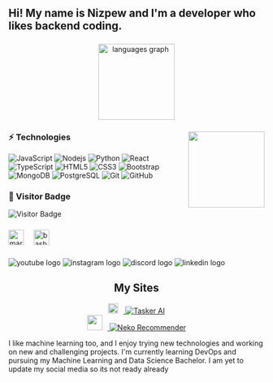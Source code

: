 <h2 align="left">Hi! My name is Nizpew and I'm a developer who likes backend coding. </h2>

###

<div align="center">
  <img src="https://github-readme-stats.vercel.app/api/top-langs?username=nizpew&locale=en&hide_title=false&layout=compact&card_width=600&langs_count=5&theme=dracula&hide_border=false" height="150" alt="languages graph" />
</div>

###

<img align="right" height="150" src="https://c.tenor.com/DKzsH-YSXI4AAAAd/anime-chill.gif" />




###




### ⚡ Technologies

![JavaScript](https://img.shields.io/badge/-JavaScript-black?style=flat-square&logo=javascript)
![Nodejs](https://img.shields.io/badge/-Nodejs-black?style=flat-square&logo=Node.js)
![Python](https://img.shields.io/badge/-Python-black?style=flat-square&logo=Python)
![React](https://img.shields.io/badge/-React-black?style=flat-square&logo=react)
![TypeScript](https://img.shields.io/badge/-TypeScript-007ACC?style=flat-square&logo=typescript)
![HTML5](https://img.shields.io/badge/-HTML5-E34F26?style=flat-square&logo=html5&logoColor=white)
![CSS3](https://img.shields.io/badge/-CSS3-1572B6?style=flat-square&logo=css3)
![Bootstrap](https://img.shields.io/badge/-Bootstrap-563D7C?style=flat-square&logo=bootstrap)
![MongoDB](https://img.shields.io/badge/-MongoDB-black?style=flat-square&logo=mongodb)
![PostgreSQL](https://img.shields.io/badge/-PostgreSQL-336791?style=flat-square&logo=postgresql)
![Git](https://img.shields.io/badge/-Git-black?style=flat-square&logo=git)
![GitHub](https://img.shields.io/badge/-GitHub-181717?style=flat-square&logo=github)


### 👥 Visitor Badge

![Visitor Badge](https://visitor-badge.laobi.icu/badge?page_id=nizpew.nizpew)




###

<div align="left">
  <img src="https://grafxflow.co.uk/storage/app/uploads/public/5ad/e5b/d9b/thumb_891_266_0_0_0_auto.png" height="30" alt="markdown logo" />
  <img width="12" />
  <img src="https://school.brainhackmtl.org/modules/introduction_to_terminal/bash_shell.png" height="30" alt="bash logo" />
</div>

###

<div align="left">
  <img src="https://img.shields.io/static/v1?message=Youtube&logo=youtube&label=&color=FF0000&logoColor=white&labelColor=&style=for-the-badge&height=25" alt="youtube logo" />
  <img src="https://img.shields.io/static/v1?message=Instagram&logo=instagram&label=&color=E4405F&logoColor=white&labelColor=&style=for-the-badge&height=25" alt="instagram logo" />
  <img src="https://img.shields.io/static/v1?message=Discord&logo=discord&label=&color=7289DA&logoColor=white&labelColor=&style=for-the-badge&height=25" alt="discord logo" />
  <img src="https://img.shields.io/static/v1?message=LinkedIn&logo=linkedin&label=&color=0077B5&logoColor=white&labelColor=&style=for-the-badge&height=25" alt="linkedin logo" />
</div>

###
<h2 align="center">My Sites</h2>

<div align="center">
  <a href="https://welcome-to-tasker-ai.netlify.app" target="_blank">
    <img alt="Tasker AI" src="https://www.faviconextractor.com/favicon/welcome-to-tasker-ai.netlify.app" height="20" style="margin-right: 10px;" />
    <img src="https://img.shields.io/badge/Tasker_AI-505050?style=flat&logo=appveyor&logoColor=white" alt="Tasker AI" />
  </a>
</div>

<div align="center">
  <a href="https://nekorecomender.lovable.app/" target="_blank">
    <img src="https://i.postimg.cc/LsRxF49v/nekoicon-removebg-preview.png" height="30" style="margin-right: 10px;" />
    <img src="https://img.shields.io/badge/Neko_Recommender-505050?style=flat&logo=appveyor&logoColor=white" alt="Neko Recommender" />
  </a>
</div>



I like machine learning too, and I enjoy trying new technologies and working on new and challenging projects. I'm currently learning DevOps and pursuing my Machine Learning and Data Science Bachelor. I am yet to update my social media so its not ready already 
